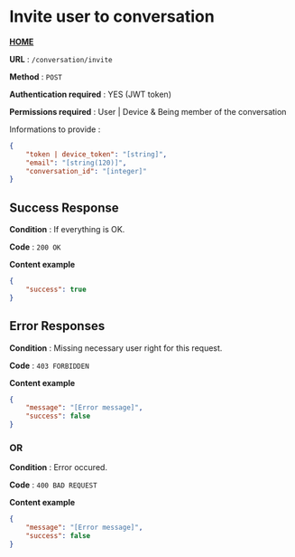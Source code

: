 # Invite user to conversation
**[HOME](../README.md)**

**URL** : `/conversation/invite`

**Method** : `POST`

**Authentication required** : YES (JWT token)

**Permissions required** : User | Device & Being member of the conversation


Informations to provide :

```json
{
    "token | device_token": "[string]",
    "email": "[string(120)]",
    "conversation_id": "[integer]"
}
```

## Success Response

**Condition** : If everything is OK.

**Code** : `200 OK`

**Content example**

```json
{
    "success": true
}
```

## Error Responses

**Condition** : Missing necessary user right for this request.

**Code** : `403 FORBIDDEN`

**Content example**

```json
{
    "message": "[Error message]",
    "success": false
}
```

### OR

**Condition** : Error occured.

**Code** : `400 BAD REQUEST`

**Content example**

```json
{
    "message": "[Error message]",
    "success": false
}
```